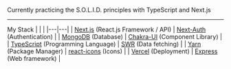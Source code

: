 Currently practicing the S.O.L.I.D. principles with TypeScript and Next.js

---
My Stack
| | |
|---|---|
| [Next.js](https://nextjs.org/) (React.js Framework / API) | [Next-Auth](https://next-auth.js.org/) (Authentication) |
| [MongoDB](https://www.mongodb.com/cloud/atlas) (Database)  | [Chakra-UI](https://next.chakra-ui.com/) (Component Library)  |
| [TypeScript](https://www.typescriptlang.org/) (Programming Language)  |  [SWR](https://swr.vercel.app/) (Data fetching) |
| [Yarn](https://yarnpkg.com/) (Package Manager)  | [react-icons](https://react-icons.github.io/) (Icons)  |
| [Vercel](https://vercel.com/) (Deployment)  | [Express](https://expressjs.com/) (Web framework)  |
